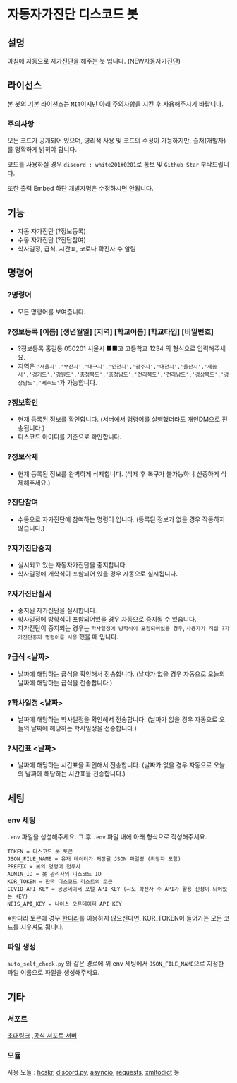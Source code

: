 # 자동자가진단 디스코드 봇

## 설명
아침에 자동으로 자가진단을 해주는 봇 입니다. (NEW자동자가진단)

## 라이선스

본 봇의 기본 라이선스는 `MIT`이지만 아래 주의사항을 지킨 후 사용해주시기 바랍니다.

### 주의사항
모든 코드가 공개되어 있으며, 영리적 사용 및 코드의 수정이 가능하지만, 출처(개발자)를 명확하게 밝혀야 합니다.

코드를 사용하실 경우 `discord : white201#0201`로 통보 및 `Github Star` 부탁드립니다.

또한 출력 Embed 하단 개발자명은 수정하시면 안됩니다.

## 기능

- 자동 자가진단 (?정보등록)
- 수동 자가진단 (?진단참여)
- 학사일정, 급식, 시간표, 코로나 확진자 수 알림

## 명령어

### ?명령어
- 모든 명령어를 보여줍니다.

### ?정보등록 [이름] [생년월일] [지역] [학교이름] [학교타입] [비밀번호]
- ?정보등록 홍길동 050201 서울시 ■■고 고등학교 1234 의 형식으로 입력해주세요.
- 지역은 `'서울시','부산시','대구시','인천시','광주시','대전시','울산시','세종시','경기도','강원도','충청북도','충청남도','전라북도','전라남도','경상북도','경상남도','제주도'`가 가능합니다.

### ?정보확인
- 현재 등록된 정보를 확인합니다. (서버에서 명령어를 실행했더라도 개인DM으로 전송됩니다.)
- 디스코드 아이디를 기준으로 확인합니다.

### ?정보삭제
- 현재 등록된 정보를 완벽하게 삭제합니다. (삭제 후 복구가 불가능하니 신중하게 삭제해주세요.)

### ?진단참여
- 수동으로 자가진단에 참여하는 명령어 입니다. (등록된 정보가 없을 경우 작동하지 않습니다.)

### ?자가진단중지
- 실시되고 있는 자동자가진단을 중지합니다.
- 학사일정에 개학식이 포함되어 있을 경우 자동으로 실시됩니다.

### ?자가진단실시
- 중지된 자가진단을 실시합니다.
- 학사일정에 방학식이 포함되어있을 경우 자동으로 중지될 수 있습니다.
- 자가진단이 중지되는 경우는 `학사일정에 방학식이 포함되어있을 경우`, `사용자가 직접 ?자가진단중지 명령어를 사용` 했을 때 입니다.

### ?급식 <날짜>
- 날짜에 해당하는 급식을 확인해서 전송합니다. (날짜가 없을 경우 자동으로 오늘의 날짜에 해당하는 급식을 전송합니다.)

### ?학사일정 <날짜>
- 날짜에 해당하는 학사일정을 확인해서 전송합니다. (날짜가 없을 경우 자동으로 오늘의 날짜에 해당하는 학사일정을 전송합니다.)

### ?시간표 <날짜>
- 날짜에 해당하는 시간표을 확인해서 전송합니다. (날짜가 없을 경우 자동으로 오늘의 날짜에 해당하는 시간표을 전송합니다.)

## 세팅
### env 세팅
`.env` 파일을 생성해주세요.
그 후 `.env` 파일 내에 아래 형식으로 작성해주세요.
```
TOKEN = 디스코드 봇 토큰
JSON_FILE_NAME = 유저 데이터가 저장될 JSON 파일명 (확장자 포함)
PREFIX = 봇의 명령어 접두사
ADMIN_ID = 봇 관리자의 디스코드 ID
KOR_TOKEN = 한국 디스코드 리스트의 토큰
COVID_API_KEY = 공공데이터 포털 API KEY (시도 확진자 수 API가 활용 신청이 되어있는 KEY)
NEIS_API_KEY = 나이스 오픈데이터 API KEY
```

※한디리 토큰에 경우 [한디리](https://koreanbots.dev/bots/)를 이용하지 않으신다면, KOR_TOKEN이 들어가는 모든 코드를 지우셔도 됩니다.

### 파일 생성
`auto_self_check.py` 와 같은 경로에 위 env 세팅에서 `JSON_FILE_NAME`으로 지정한 파일 이름으로 파일을 생성해주세요.

## 기타
### 서포트
[초대링크](https://discord.com/api/oauth2/authorize?client_id=846650618701283359&permissions=2184703040&scope=bot) ,[공식 서포트 서버](https://discord.gg/bhJEbEgHED)
### 모듈
사용 모듈 : [hcskr](https://pypi.org/project/hcskr/), [discord.py](https://pypi.org/project/discord.py/), [asyncio](https://pypi.org/project/asyncio/), [requests](https://pypi.org/project/requests/), [xmltodict](https://pypi.org/project/xmltodict3/) 등
